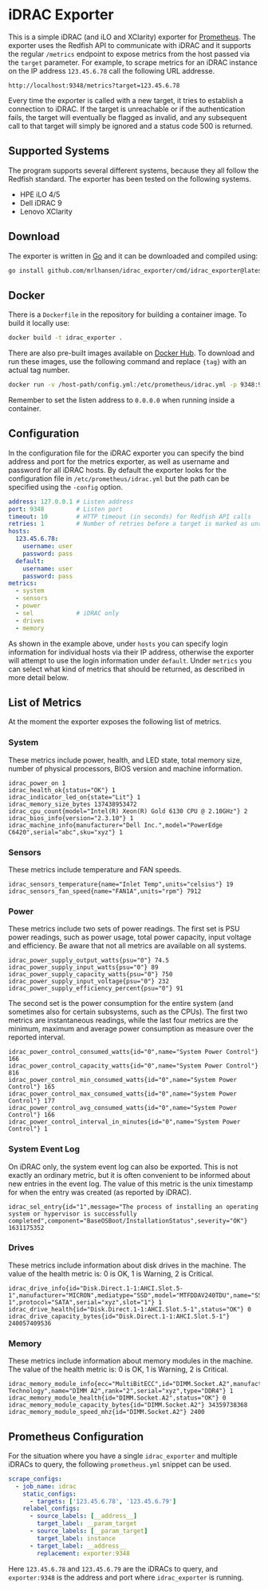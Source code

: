 # iDRAC Exporter
This is a simple iDRAC (and iLO and XClarity) exporter for [Prometheus](https://prometheus.io). The exporter uses the Redfish API to communicate with iDRAC and it supports the regular `/metrics` endpoint to expose metrics from the host passed via the `target` parameter. For example, to scrape metrics for an iDRAC instance on the IP address `123.45.6.78` call the following URL addresse.
```
http://localhost:9348/metrics?target=123.45.6.78
```

Every time the exporter is called with a new target, it tries to establish a connection to iDRAC. If the target is unreachable or if the authentication fails, the target will eventually be flagged as invalid, and any subsequent call to that target will simply be ignored and a status code 500 is returned.

## Supported Systems
The program supports several different systems, because they all follow the Redfish standard. The exporter has been tested on the following systems.

* HPE iLO 4/5
* Dell iDRAC 9
* Lenovo XClarity

## Download
The exporter is written in [Go](https://golang.org) and it can be downloaded and compiled using:

```sh
go install github.com/mrlhansen/idrac_exporter/cmd/idrac_exporter@latest
```

## Docker
There is a `Dockerfile` in the repository for building a container image. To build it locally use:

```sh
docker build -t idrac_exporter .
```

There are also pre-built images available on [Docker Hub](https://hub.docker.com/r/mrlhansen/idrac_exporter). To download and run these images, use the following command and replace `{tag}` with an actual tag number.

```sh
docker run -v /host-path/config.yml:/etc/prometheus/idrac.yml -p 9348:9348 mrlhansen/idrac_exporter:{tag}
```

Remember to set the listen address to `0.0.0.0` when running inside a container.

## Configuration
In the configuration file for the iDRAC exporter you can specify the bind address and port for the metrics exporter, as well as username and password for all iDRAC hosts. By default the exporter looks for the configuration file in `/etc/prometheus/idrac.yml` but the path can be specified using the `-config` option.
```yaml
address: 127.0.0.1 # Listen address
port: 9348         # Listen port
timeout: 10        # HTTP timeout (in seconds) for Redfish API calls
retries: 1         # Number of retries before a target is marked as unreachable
hosts:
  123.45.6.78:
    username: user
    password: pass
  default:
    username: user
    password: pass
metrics:
  - system
  - sensors
  - power
  - sel            # iDRAC only
  - drives
  - memory
```

As shown in the example above, under `hosts` you can specify login information for individual hosts via their IP address, otherwise the exporter will attempt to use the login information under `default`. Under `metrics` you can select what kind of metrics that should be returned, as described in more detail below.

## List of Metrics
At the moment the exporter exposes the following list of metrics.

### System
These metrics include power, health, and LED state, total memory size, number of physical processors, BIOS version and machine information.
```
idrac_power_on 1
idrac_health_ok{status="OK"} 1
idrac_indicator_led_on{state="Lit"} 1
idrac_memory_size_bytes 137438953472
idrac_cpu_count{model="Intel(R) Xeon(R) Gold 6130 CPU @ 2.10GHz"} 2
idrac_bios_info{version="2.3.10"} 1
idrac_machine_info{manufacturer="Dell Inc.",model="PowerEdge C6420",serial="abc",sku="xyz"} 1
```

### Sensors
These metrics include temperature and FAN speeds.
```
idrac_sensors_temperature{name="Inlet Temp",units="celsius"} 19
idrac_sensors_fan_speed{name="FAN1A",units="rpm"} 7912
```

### Power
These metrics include two sets of power readings. The first set is PSU power readings, such as power usage, total power capacity, input voltage and efficiency. Be aware that not all metrics are available on all systems.
```
idrac_power_supply_output_watts{psu="0"} 74.5
idrac_power_supply_input_watts{psu="0"} 89
idrac_power_supply_capacity_watts{psu="0"} 750
idrac_power_supply_input_voltage{psu="0"} 232
idrac_power_supply_efficiency_percent{psu="0"} 91
```

The second set is the power consumption for the entire system (and sometimes also for certain subsystems, such as the CPUs). The first two metrics are instantaneous readings, while the last four metrics are the minimum, maximum and average power consumption as measure over the reported interval.
```
idrac_power_control_consumed_watts{id="0",name="System Power Control"} 166
idrac_power_control_capacity_watts{id="0",name="System Power Control"} 816
idrac_power_control_min_consumed_watts{id="0",name="System Power Control"} 165
idrac_power_control_max_consumed_watts{id="0",name="System Power Control"} 177
idrac_power_control_avg_consumed_watts{id="0",name="System Power Control"} 166
idrac_power_control_interval_in_minutes{id="0",name="System Power Control"} 1
```

### System Event Log
On iDRAC only, the system event log can also be exported. This is not exactly an ordinary metric, but it is often convenient to be informed about new entries in the event log. The value of this metric is the unix timestamp for when the entry was created (as reported by iDRAC).
```
idrac_sel_entry{id="1",message="The process of installing an operating system or hypervisor is successfully completed",component="BaseOSBoot/InstallationStatus",severity="OK"} 1631175352
```

### Drives
These metrics include information about disk drives in the machine. The value of the health metric is: 0 is OK, 1 is Warning, 2 is Critical.
```
idrac_drive_info{id="Disk.Direct.1-1:AHCI.Slot.5-1",manufacturer="MICRON",mediatype="SSD",model="MTFDDAV240TDU",name="SSD 1",protocol="SATA",serial="xyz",slot="1"} 1
idrac_drive_health{id="Disk.Direct.1-1:AHCI.Slot.5-1",status="OK"} 0
idrac_drive_capacity_bytes{id="Disk.Direct.1-1:AHCI.Slot.5-1"} 240057409536
```

### Memory
These metrics include information about memory modules in the machine. The value of the health metric is: 0 is OK, 1 is Warning, 2 is Critical.
```
idrac_memory_module_info{ecc="MultiBitECC",id="DIMM.Socket.A2",manufacturer="Micron Technology",name="DIMM A2",rank="2",serial="xyz",type="DDR4"} 1
idrac_memory_module_health{id="DIMM.Socket.A2",status="OK"} 0
idrac_memory_module_capacity_bytes{id="DIMM.Socket.A2"} 34359738368
idrac_memory_module_speed_mhz{id="DIMM.Socket.A2"} 2400
```

## Prometheus Configuration
For the situation where you have a single `idrac_exporter` and multiple iDRACs to query, the following `prometheus.yml` snippet can be used.

```yaml
scrape_configs:
  - job_name: idrac
    static_configs:
      - targets: ['123.45.6.78', '123.45.6.79']
    relabel_configs:
      - source_labels: [__address__]
        target_label: __param_target
      - source_labels: [__param_target]
        target_label: instance
      - target_label: __address__
        replacement: exporter:9348
```

Here `123.45.6.78` and `123.45.6.79` are the iDRACs to query, and `exporter:9348` is the address and port where `idrac_exporter` is running.
